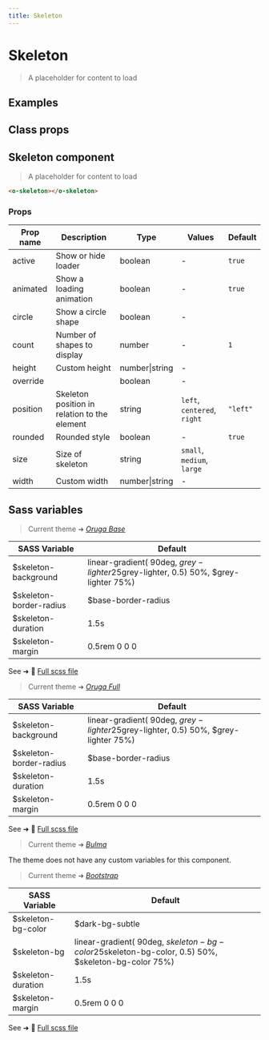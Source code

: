 ```yaml
---
title: Skeleton
---
```


# Skeleton

<div class="vp-doc">

> A placeholder for content to load

<Carbon />
</div>

<div class="vp-example">

## Examples

<example-skeleton />

</div>
<div class="vp-example">

## Class props

<inspector-skeleton-viewer />

</div>

<div class="vp-doc">

## Skeleton component

> A placeholder for content to load

```html
<o-skeleton></o-skeleton>
```

### Props

| Prop name | Description                                  | Type           | Values                      | Default                                                      |
| --------- | -------------------------------------------- | -------------- | --------------------------- | ------------------------------------------------------------ |
| active    | Show or hide loader                          | boolean        | -                           | <code style='white-space: nowrap; padding: 0;'>true</code>   |
| animated  | Show a loading animation                     | boolean        | -                           | <code style='white-space: nowrap; padding: 0;'>true</code>   |
| circle    | Show a circle shape                          | boolean        | -                           | <code style='white-space: nowrap; padding: 0;'></code>       |
| count     | Number of shapes to display                  | number         | -                           | <code style='white-space: nowrap; padding: 0;'>1</code>      |
| height    | Custom height                                | number\|string | -                           | <code style='white-space: nowrap; padding: 0;'></code>       |
| override  |                                              | boolean        | -                           | <code style='white-space: nowrap; padding: 0;'></code>       |
| position  | Skeleton position in relation to the element | string         | `left`, `centered`, `right` | <code style='white-space: nowrap; padding: 0;'>"left"</code> |
| rounded   | Rounded style                                | boolean        | -                           | <code style='white-space: nowrap; padding: 0;'>true</code>   |
| size      | Size of skeleton                             | string         | `small`, `medium`, `large`  | <code style='white-space: nowrap; padding: 0;'></code>       |
| width     | Custom width                                 | number\|string | -                           | <code style='white-space: nowrap; padding: 0;'></code>       |

</div>

<div class="vp-doc">

## Sass variables

<div class="theme-orugabase">

> Current theme ➜ _[Oruga Base](https://github.com/oruga-ui/theme-oruga)_

| SASS Variable           | Default                                                                                      |
| ----------------------- | -------------------------------------------------------------------------------------------- |
| $skeleton-background    | linear-gradient( 90deg, $grey-lighter 25%,  rgba($grey-lighter, 0.5) 50%, $grey-lighter 75%) |
| $skeleton-border-radius | $base-border-radius                                                                          |
| $skeleton-duration      | 1.5s                                                                                         |
| $skeleton-margin        | 0.5rem 0 0 0                                                                                 |

See ➜ 📄 [Full scss file](https://github.com/oruga-ui/theme-oruga/tree/main/src/assets/scss/components/_skeleton.scss)

</div><div class="theme-orugafull">

> Current theme ➜ _[Oruga Full](https://github.com/oruga-ui/theme-oruga)_

| SASS Variable           | Default                                                                                      |
| ----------------------- | -------------------------------------------------------------------------------------------- |
| $skeleton-background    | linear-gradient( 90deg, $grey-lighter 25%,  rgba($grey-lighter, 0.5) 50%, $grey-lighter 75%) |
| $skeleton-border-radius | $base-border-radius                                                                          |
| $skeleton-duration      | 1.5s                                                                                         |
| $skeleton-margin        | 0.5rem 0 0 0                                                                                 |

See ➜ 📄 [Full scss file](https://github.com/oruga-ui/theme-oruga/tree/main/src/assets/scss/components/_skeleton.scss)

</div><div class="theme-bulma">

> Current theme ➜ _[Bulma](https://github.com/oruga-ui/theme-bulma)_

<p>The theme does not have any custom variables for this component.</p>
</div><div class="theme-bootstrap">

> Current theme ➜ _[Bootstrap](https://github.com/oruga-ui/theme-bootstrap)_

| SASS Variable      | Default                                                                                                     |
| ------------------ | ----------------------------------------------------------------------------------------------------------- |
| $skeleton-bg-color | $dark-bg-subtle                                                                                             |
| $skeleton-bg       | linear-gradient( 90deg, $skeleton-bg-color 25%,  rgba($skeleton-bg-color, 0.5) 50%, $skeleton-bg-color 75%) |
| $skeleton-duration | 1.5s                                                                                                        |
| $skeleton-margin   | 0.5rem 0 0 0                                                                                                |

See ➜ 📄 [Full scss file](https://github.com/oruga-ui/theme-bootstrap/tree/main/src/assets/scss/components/_skeleton.scss)

</div>

</div>
